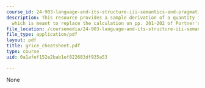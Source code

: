 ```yaml
---
course_id: 24-903-language-and-its-structure-iii-semantics-and-pragmatics-spring-2005
description: This resource provides a sample derivation of a quantity implicature
  which is meant to replace the calculation on pp. 201-202 of Portner's book.
file_location: /coursemedia/24-903-language-and-its-structure-iii-semantics-and-pragmatics-spring-2005/0a1afef152e2bab1ef822683df935a53_grice_cheatsheet.pdf
file_type: application/pdf
layout: pdf
title: grice_cheatsheet.pdf
type: course
uid: 0a1afef152e2bab1ef822683df935a53

---
```

None